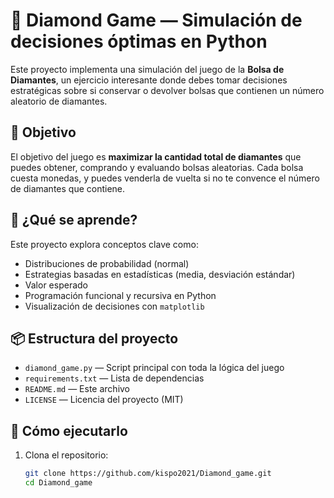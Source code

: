 # 💎 Diamond Game — Simulación de decisiones óptimas en Python

Este proyecto implementa una simulación del juego de la **Bolsa de Diamantes**, un ejercicio interesante donde debes tomar decisiones estratégicas sobre si conservar o devolver bolsas que contienen un número aleatorio de diamantes.

## 🎯 Objetivo

El objetivo del juego es **maximizar la cantidad total de diamantes** que puedes obtener, comprando y evaluando bolsas aleatorias. Cada bolsa cuesta monedas, y puedes venderla de vuelta si no te convence el número de diamantes que contiene.

## 🧠 ¿Qué se aprende?

Este proyecto explora conceptos clave como:

- Distribuciones de probabilidad (normal)
- Estrategias basadas en estadísticas (media, desviación estándar)
- Valor esperado
- Programación funcional y recursiva en Python
- Visualización de decisiones con `matplotlib`

## 📦 Estructura del proyecto

- `diamond_game.py` — Script principal con toda la lógica del juego
- `requirements.txt` — Lista de dependencias
- `README.md` — Este archivo
- `LICENSE` — Licencia del proyecto (MIT)

## 🚀 Cómo ejecutarlo

1. Clona el repositorio:
   ```bash
   git clone https://github.com/kispo2021/Diamond_game.git
   cd Diamond_game


